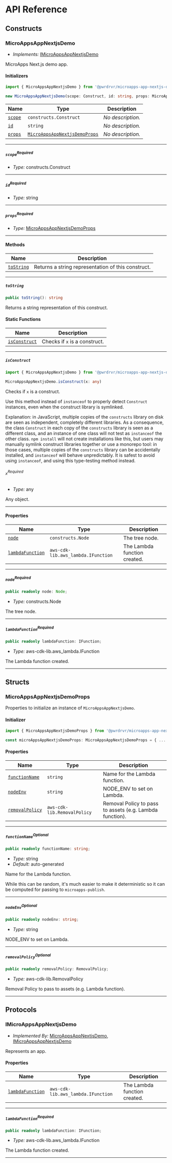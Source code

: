 # API Reference <a name="API Reference" id="api-reference"></a>

## Constructs <a name="Constructs" id="Constructs"></a>

### MicroAppsAppNextjsDemo <a name="MicroAppsAppNextjsDemo" id="@pwrdrvr/microapps-app-nextjs-demo-cdk.MicroAppsAppNextjsDemo"></a>

- *Implements:* <a href="#@pwrdrvr/microapps-app-nextjs-demo-cdk.IMicroAppsAppNextjsDemo">IMicroAppsAppNextjsDemo</a>

MicroApps Next.js demo app.

#### Initializers <a name="Initializers" id="@pwrdrvr/microapps-app-nextjs-demo-cdk.MicroAppsAppNextjsDemo.Initializer"></a>

```typescript
import { MicroAppsAppNextjsDemo } from '@pwrdrvr/microapps-app-nextjs-demo-cdk'

new MicroAppsAppNextjsDemo(scope: Construct, id: string, props: MicroAppsAppNextjsDemoProps)
```

| **Name** | **Type** | **Description** |
| --- | --- | --- |
| <code><a href="#@pwrdrvr/microapps-app-nextjs-demo-cdk.MicroAppsAppNextjsDemo.Initializer.parameter.scope">scope</a></code> | <code>constructs.Construct</code> | *No description.* |
| <code><a href="#@pwrdrvr/microapps-app-nextjs-demo-cdk.MicroAppsAppNextjsDemo.Initializer.parameter.id">id</a></code> | <code>string</code> | *No description.* |
| <code><a href="#@pwrdrvr/microapps-app-nextjs-demo-cdk.MicroAppsAppNextjsDemo.Initializer.parameter.props">props</a></code> | <code><a href="#@pwrdrvr/microapps-app-nextjs-demo-cdk.MicroAppsAppNextjsDemoProps">MicroAppsAppNextjsDemoProps</a></code> | *No description.* |

---

##### `scope`<sup>Required</sup> <a name="scope" id="@pwrdrvr/microapps-app-nextjs-demo-cdk.MicroAppsAppNextjsDemo.Initializer.parameter.scope"></a>

- *Type:* constructs.Construct

---

##### `id`<sup>Required</sup> <a name="id" id="@pwrdrvr/microapps-app-nextjs-demo-cdk.MicroAppsAppNextjsDemo.Initializer.parameter.id"></a>

- *Type:* string

---

##### `props`<sup>Required</sup> <a name="props" id="@pwrdrvr/microapps-app-nextjs-demo-cdk.MicroAppsAppNextjsDemo.Initializer.parameter.props"></a>

- *Type:* <a href="#@pwrdrvr/microapps-app-nextjs-demo-cdk.MicroAppsAppNextjsDemoProps">MicroAppsAppNextjsDemoProps</a>

---

#### Methods <a name="Methods" id="Methods"></a>

| **Name** | **Description** |
| --- | --- |
| <code><a href="#@pwrdrvr/microapps-app-nextjs-demo-cdk.MicroAppsAppNextjsDemo.toString">toString</a></code> | Returns a string representation of this construct. |

---

##### `toString` <a name="toString" id="@pwrdrvr/microapps-app-nextjs-demo-cdk.MicroAppsAppNextjsDemo.toString"></a>

```typescript
public toString(): string
```

Returns a string representation of this construct.

#### Static Functions <a name="Static Functions" id="Static Functions"></a>

| **Name** | **Description** |
| --- | --- |
| <code><a href="#@pwrdrvr/microapps-app-nextjs-demo-cdk.MicroAppsAppNextjsDemo.isConstruct">isConstruct</a></code> | Checks if `x` is a construct. |

---

##### `isConstruct` <a name="isConstruct" id="@pwrdrvr/microapps-app-nextjs-demo-cdk.MicroAppsAppNextjsDemo.isConstruct"></a>

```typescript
import { MicroAppsAppNextjsDemo } from '@pwrdrvr/microapps-app-nextjs-demo-cdk'

MicroAppsAppNextjsDemo.isConstruct(x: any)
```

Checks if `x` is a construct.

Use this method instead of `instanceof` to properly detect `Construct`
instances, even when the construct library is symlinked.

Explanation: in JavaScript, multiple copies of the `constructs` library on
disk are seen as independent, completely different libraries. As a
consequence, the class `Construct` in each copy of the `constructs` library
is seen as a different class, and an instance of one class will not test as
`instanceof` the other class. `npm install` will not create installations
like this, but users may manually symlink construct libraries together or
use a monorepo tool: in those cases, multiple copies of the `constructs`
library can be accidentally installed, and `instanceof` will behave
unpredictably. It is safest to avoid using `instanceof`, and using
this type-testing method instead.

###### `x`<sup>Required</sup> <a name="x" id="@pwrdrvr/microapps-app-nextjs-demo-cdk.MicroAppsAppNextjsDemo.isConstruct.parameter.x"></a>

- *Type:* any

Any object.

---

#### Properties <a name="Properties" id="Properties"></a>

| **Name** | **Type** | **Description** |
| --- | --- | --- |
| <code><a href="#@pwrdrvr/microapps-app-nextjs-demo-cdk.MicroAppsAppNextjsDemo.property.node">node</a></code> | <code>constructs.Node</code> | The tree node. |
| <code><a href="#@pwrdrvr/microapps-app-nextjs-demo-cdk.MicroAppsAppNextjsDemo.property.lambdaFunction">lambdaFunction</a></code> | <code>aws-cdk-lib.aws_lambda.IFunction</code> | The Lambda function created. |

---

##### `node`<sup>Required</sup> <a name="node" id="@pwrdrvr/microapps-app-nextjs-demo-cdk.MicroAppsAppNextjsDemo.property.node"></a>

```typescript
public readonly node: Node;
```

- *Type:* constructs.Node

The tree node.

---

##### `lambdaFunction`<sup>Required</sup> <a name="lambdaFunction" id="@pwrdrvr/microapps-app-nextjs-demo-cdk.MicroAppsAppNextjsDemo.property.lambdaFunction"></a>

```typescript
public readonly lambdaFunction: IFunction;
```

- *Type:* aws-cdk-lib.aws_lambda.IFunction

The Lambda function created.

---


## Structs <a name="Structs" id="Structs"></a>

### MicroAppsAppNextjsDemoProps <a name="MicroAppsAppNextjsDemoProps" id="@pwrdrvr/microapps-app-nextjs-demo-cdk.MicroAppsAppNextjsDemoProps"></a>

Properties to initialize an instance of `MicroAppsAppNextjsDemo`.

#### Initializer <a name="Initializer" id="@pwrdrvr/microapps-app-nextjs-demo-cdk.MicroAppsAppNextjsDemoProps.Initializer"></a>

```typescript
import { MicroAppsAppNextjsDemoProps } from '@pwrdrvr/microapps-app-nextjs-demo-cdk'

const microAppsAppNextjsDemoProps: MicroAppsAppNextjsDemoProps = { ... }
```

#### Properties <a name="Properties" id="Properties"></a>

| **Name** | **Type** | **Description** |
| --- | --- | --- |
| <code><a href="#@pwrdrvr/microapps-app-nextjs-demo-cdk.MicroAppsAppNextjsDemoProps.property.functionName">functionName</a></code> | <code>string</code> | Name for the Lambda function. |
| <code><a href="#@pwrdrvr/microapps-app-nextjs-demo-cdk.MicroAppsAppNextjsDemoProps.property.nodeEnv">nodeEnv</a></code> | <code>string</code> | NODE_ENV to set on Lambda. |
| <code><a href="#@pwrdrvr/microapps-app-nextjs-demo-cdk.MicroAppsAppNextjsDemoProps.property.removalPolicy">removalPolicy</a></code> | <code>aws-cdk-lib.RemovalPolicy</code> | Removal Policy to pass to assets (e.g. Lambda function). |

---

##### `functionName`<sup>Optional</sup> <a name="functionName" id="@pwrdrvr/microapps-app-nextjs-demo-cdk.MicroAppsAppNextjsDemoProps.property.functionName"></a>

```typescript
public readonly functionName: string;
```

- *Type:* string
- *Default:* auto-generated

Name for the Lambda function.

While this can be random, it's much easier to make it deterministic
so it can be computed for passing to `microapps-publish`.

---

##### `nodeEnv`<sup>Optional</sup> <a name="nodeEnv" id="@pwrdrvr/microapps-app-nextjs-demo-cdk.MicroAppsAppNextjsDemoProps.property.nodeEnv"></a>

```typescript
public readonly nodeEnv: string;
```

- *Type:* string

NODE_ENV to set on Lambda.

---

##### `removalPolicy`<sup>Optional</sup> <a name="removalPolicy" id="@pwrdrvr/microapps-app-nextjs-demo-cdk.MicroAppsAppNextjsDemoProps.property.removalPolicy"></a>

```typescript
public readonly removalPolicy: RemovalPolicy;
```

- *Type:* aws-cdk-lib.RemovalPolicy

Removal Policy to pass to assets (e.g. Lambda function).

---


## Protocols <a name="Protocols" id="Protocols"></a>

### IMicroAppsAppNextjsDemo <a name="IMicroAppsAppNextjsDemo" id="@pwrdrvr/microapps-app-nextjs-demo-cdk.IMicroAppsAppNextjsDemo"></a>

- *Implemented By:* <a href="#@pwrdrvr/microapps-app-nextjs-demo-cdk.MicroAppsAppNextjsDemo">MicroAppsAppNextjsDemo</a>, <a href="#@pwrdrvr/microapps-app-nextjs-demo-cdk.IMicroAppsAppNextjsDemo">IMicroAppsAppNextjsDemo</a>

Represents an app.


#### Properties <a name="Properties" id="Properties"></a>

| **Name** | **Type** | **Description** |
| --- | --- | --- |
| <code><a href="#@pwrdrvr/microapps-app-nextjs-demo-cdk.IMicroAppsAppNextjsDemo.property.lambdaFunction">lambdaFunction</a></code> | <code>aws-cdk-lib.aws_lambda.IFunction</code> | The Lambda function created. |

---

##### `lambdaFunction`<sup>Required</sup> <a name="lambdaFunction" id="@pwrdrvr/microapps-app-nextjs-demo-cdk.IMicroAppsAppNextjsDemo.property.lambdaFunction"></a>

```typescript
public readonly lambdaFunction: IFunction;
```

- *Type:* aws-cdk-lib.aws_lambda.IFunction

The Lambda function created.

---

